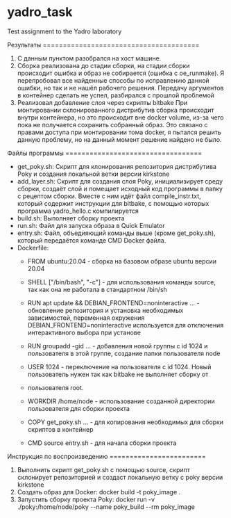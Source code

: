 # yadro_task
Test assignment to the Yadro laboratory

Результаты =======================================
1) С данным пунктом разобрался на хост машине.
2) Сборка реализована до стадии сборки, на стадии сборки происходит ошибка и образ не собирается (ошибка c
   oe_runmake). Я перепробовал все найденные способы по исправлению данной ошибки, но так и не нашёл рабочего решения.
   Передачу аргументов в контейнер сделать не успел, разбирался с прошлой проблемой
3) Реализовал добавление слоя через скрипты bitbake
При монтировании склонированного дистрибутив сборка происходит внутри контейнера, но это происходит вне docker volume,
из-за чего пока не получается сохранить собранный образ. Это связано с правами доступа при монтировании тома docker,
я пытался решить данную проблему, но на данный момент решение найдено не было.

Файлы программы ==================================
- get_poky.sh:
  Скрипт для клонирования репозитория дистрибутива Poky и создания локальной ветки версии kirkstone
- add_layer.sh:
  Скрипт для создания слоя Poky, инициализирует среду сборки, создаёт слой и помещает исходный код программы в папку с
  рецептом сборки. Вместе с ним идёт файл compile_instr.txt, который содержит инструкции для bitbake, с помощью которых
  программа yadro_hello.c компилируется
- build.sh:
  Выполняет сборку проекта
- run.sh:
  Файл для запуска образа в Quick Emulator
- entry.sh:
  Файл, объедияющий команды выше (кроме get_poky.sh), который передаётся команде CMD Docker файла.
- Dockerfile:
  - FROM ubuntu:20.04 - сборка на базовом образе ubuntu версии 20.04
  - SHELL \["/bin/bash", "-c"\] - для использования команды source, так как она не работала в стандартном /bin/sh
  - RUN apt update && DEBIAN_FRONTEND=noninteractive ... - обновление репозитория и установка необходимых зависимостей,
    переменная окружения DEBIAN_FRONTEND=noninteractive используется для отключения интерактивного выбора при установе
  - RUN groupadd -gid ... - добавления новой группы с id 1024 и пользователя в этой группе, создание папки пользователя node
  - USER 1024 - переключение на пользователя с id 1024. Новый пользователь нужен так как bitbake не выполняет сборку от
  - пользователя root.

  - WORKDIR /home/node - использование созданной директории пользователя для сборки проекта
  - COPY get_poky.sh ... - для копирования необходимых для сборки скриптов в контейнер
  - CMD source entry.sh - для начала сборки проекта

Инструкция по воспроизведению ========================
1) Выполнить скрипт get_poky.sh с помощью source, скрипт склонирует репозиторией и создаст локальную ветку с poky версии
kirkstone
2) Создать образ для Docker: docker build -t poky_image .
3) Запустить сборку проекта Poky: docker run -v ./poky:/home/node/poky --name poky_build --rm poky_image
